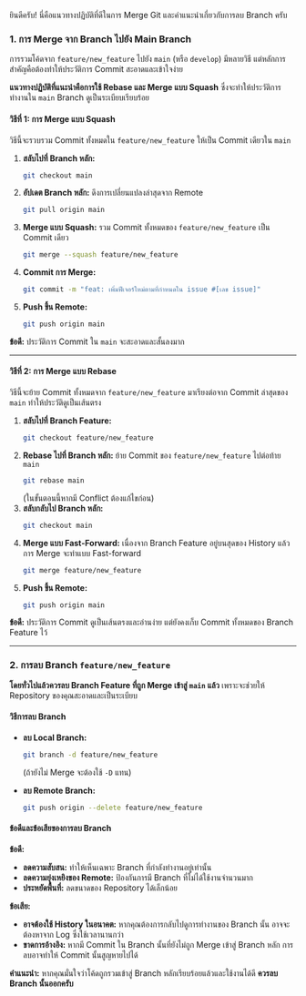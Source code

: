 ยินดีครับ\! นี่คือแนวทางปฏิบัติที่ดีในการ Merge Git และคำแนะนำเกี่ยวกับการลบ Branch ครับ

### 1\. การ Merge จาก Branch ไปยัง Main Branch

การรวมโค้ดจาก `feature/new_feature` ไปยัง `main` (หรือ `develop`) มีหลายวิธี แต่หลักการสำคัญคือต้องทำให้ประวัติการ Commit สะอาดและเข้าใจง่าย

**แนวทางปฏิบัติที่แนะนำคือการใช้ Rebase และ Merge แบบ Squash** ซึ่งจะทำให้ประวัติการทำงานใน `main` Branch ดูเป็นระเบียบเรียบร้อย

#### วิธีที่ 1: การ Merge แบบ Squash

วิธีนี้จะรวบรวม Commit ทั้งหมดใน `feature/new_feature` ให้เป็น Commit เดียวใน `main`

1.  **สลับไปที่ Branch หลัก:**
    ```bash
    git checkout main
    ```
2.  **อัปเดต Branch หลัก:** ดึงการเปลี่ยนแปลงล่าสุดจาก Remote
    ```bash
    git pull origin main
    ```
3.  **Merge แบบ Squash:** รวม Commit ทั้งหมดของ `feature/new_feature` เป็น Commit เดียว
    ```bash
    git merge --squash feature/new_feature
    ```
4.  **Commit การ Merge:**
    ```bash
    git commit -m "feat: เพิ่มฟีเจอร์ใหม่ตามที่กำหนดใน issue #[เลข issue]"
    ```
5.  **Push ขึ้น Remote:**
    ```bash
    git push origin main
    ```

**ข้อดี:** ประวัติการ Commit ใน `main` จะสะอาดและสั้นลงมาก

-----

#### วิธีที่ 2: การ Merge แบบ Rebase

วิธีนี้จะย้าย Commit ทั้งหมดจาก `feature/new_feature` มาเรียงต่อจาก Commit ล่าสุดของ `main` ทำให้ประวัติดูเป็นเส้นตรง

1.  **สลับไปที่ Branch Feature:**
    ```bash
    git checkout feature/new_feature
    ```
2.  **Rebase ไปที่ Branch หลัก:** ย้าย Commit ของ `feature/new_feature` ไปต่อท้าย `main`
    ```bash
    git rebase main
    ```
    (ในขั้นตอนนี้หากมี Conflict ต้องแก้ไขก่อน)
3.  **สลับกลับไป Branch หลัก:**
    ```bash
    git checkout main
    ```
4.  **Merge แบบ Fast-Forward:** เนื่องจาก Branch Feature อยู่บนสุดของ History แล้ว การ Merge จะทำแบบ Fast-forward
    ```bash
    git merge feature/new_feature
    ```
5.  **Push ขึ้น Remote:**
    ```bash
    git push origin main
    ```

**ข้อดี:** ประวัติการ Commit ดูเป็นเส้นตรงและอ่านง่าย แต่ยังคงเก็บ Commit ทั้งหมดของ Branch Feature ไว้

-----

### 2\. การลบ Branch `feature/new_feature`

**โดยทั่วไปแล้วควรลบ Branch Feature ที่ถูก Merge เข้าสู่ `main` แล้ว** เพราะจะช่วยให้ Repository ของคุณสะอาดและเป็นระเบียบ

#### วิธีการลบ Branch

  * **ลบ Local Branch:**

    ```bash
    git branch -d feature/new_feature
    ```

    (ถ้ายังไม่ Merge จะต้องใช้ `-D` แทน)

  * **ลบ Remote Branch:**

    ```bash
    git push origin --delete feature/new_feature
    ```

#### ข้อดีและข้อเสียของการลบ Branch

**ข้อดี:**

  * **ลดความสับสน:** ทำให้เห็นเฉพาะ Branch ที่กำลังทำงานอยู่เท่านั้น
  * **ลดความยุ่งเหยิงของ Remote:** ป้องกันการมี Branch ที่ไม่ได้ใช้งานจำนวนมาก
  * **ประหยัดพื้นที่:** ลดขนาดของ Repository ได้เล็กน้อย

**ข้อเสีย:**

  * **อาจต้องใช้ History ในอนาคต:** หากคุณต้องการกลับไปดูการทำงานของ Branch นั้น อาจจะต้องหาจาก Log ซึ่งใช้เวลานานกว่า
  * **ขาดการอ้างอิง:** หากมี Commit ใน Branch นั้นที่ยังไม่ถูก Merge เข้าสู่ Branch หลัก การลบอาจทำให้ Commit นั้นสูญหายไปได้

**คำแนะนำ:** หากคุณมั่นใจว่าโค้ดถูกรวมเข้าสู่ Branch หลักเรียบร้อยแล้วและใช้งานได้ดี **ควรลบ Branch นั้นออกครับ**